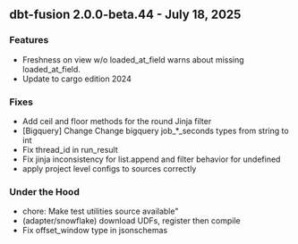 ## dbt-fusion 2.0.0-beta.44 - July 18, 2025

### Features

- Freshness on view w/o loaded_at_field warns about missing loaded_at_field.
- Update to cargo edition 2024

### Fixes

- Add ceil and floor methods for the round Jinja filter
- [Bigquery] Change Change bigquery job_*_seconds types from string to int
- Fix thread_id in run_result
- Fix jinja inconsistency for list.append and filter behavior for undefined
- apply project level configs to sources correctly

### Under the Hood

- chore: Make test utilities source available"
- (adapter/snowflake) download UDFs, register then compile
- Fix offset_window type in jsonschemas
